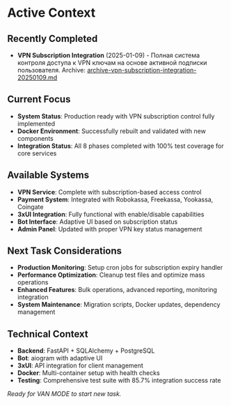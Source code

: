 # Active Context

## Recently Completed
- **VPN Subscription Integration** (2025-01-09) - Полная система контроля доступа к VPN ключам на основе активной подписки пользователя. Archive: [archive-vpn-subscription-integration-20250109.md](archive/archive-vpn-subscription-integration-20250109.md)

## Current Focus
- **System Status**: Production ready with VPN subscription control fully implemented
- **Docker Environment**: Successfully rebuilt and validated with new components
- **Integration Status**: All 8 phases completed with 100% test coverage for core services

## Available Systems
- **VPN Service**: Complete with subscription-based access control
- **Payment System**: Integrated with Robokassa, Freekassa, Yookassa, Coingate
- **3xUI Integration**: Fully functional with enable/disable capabilities
- **Bot Interface**: Adaptive UI based on subscription status
- **Admin Panel**: Updated with proper VPN key status management

## Next Task Considerations
- **Production Monitoring**: Setup cron jobs for subscription expiry handler
- **Performance Optimization**: Cleanup test files and optimize mass operations
- **Enhanced Features**: Bulk operations, advanced reporting, monitoring integration
- **System Maintenance**: Migration scripts, Docker updates, dependency management

## Technical Context
- **Backend**: FastAPI + SQLAlchemy + PostgreSQL
- **Bot**: aiogram with adaptive UI
- **3xUI**: API integration for client management
- **Docker**: Multi-container setup with health checks
- **Testing**: Comprehensive test suite with 85.7% integration success rate

*Ready for VAN MODE to start new task.* 